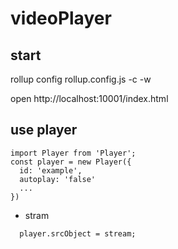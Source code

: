 # videoPlayer

## start

rollup config rollup.config.js -c -w

open http://localhost:10001/index.html

## use player
```
import Player from 'Player';
const player = new Player({
  id: 'example',
  autoplay: 'false'
  ...
})
```
- stram
```
  player.srcObject = stream;
```